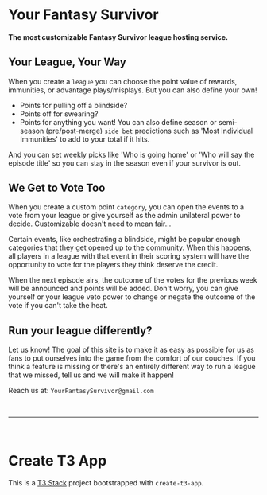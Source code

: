 # Your Fantasy Survivor
#### The most customizable Fantasy Survivor league hosting service.

## Your League, Your Way
When you create a `league` you can choose the point value of rewards, immunities, or advantage plays/misplays. 
But you can also define your own! 
* Points for pulling off a blindside?
* Points off for swearing?
* Points for anything you want!
You can also define season or semi-season (pre/post-merge) `side bet` predictions such as 'Most Individual Immunities' to add to your total if it hits.

And you can set weekly picks like 'Who is going home' or 'Who will say the episode title' so you can stay in the season even if your survivor is out.

## We Get to Vote Too
When you create a custom point `category`, you can open the events to a vote from your league or give yourself as the admin unilateral power to decide. 
Customizable doesn't need to mean fair...

Certain events, like orchestrating a blindside, might be popular enough categories that they get opened up to the community. 
When this happens, all players in a league with that event in their scoring system will have the opportunity to vote for the players they think deserve the credit.

When the next episode airs, the outcome of the votes for the previous week will be announced and points will be added. Don't worry, you can give yourself or your league veto power to change or negate the outcome of the vote if you can't take the heat.

## Run your league differently?
Let us know! The goal of this site is to make it as easy as possible for us as fans to put ourselves into the game from the comfort of our couches. 
If you think a feature is missing or there's an entirely different way to run a league that we missed, tell us and we will make it happen!

Reach us at: `YourFantasySurvivor@gmail.com`

<br/>
<hr/>
<br/>

# Create T3 App
This is a [T3 Stack](https://create.t3.gg/) project bootstrapped with `create-t3-app`.
